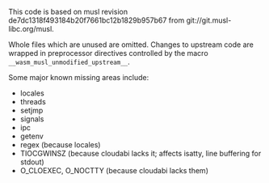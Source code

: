 This code is based on musl revision de7dc1318f493184b20f7661bc12b1829b957b67
from git://git.musl-libc.org/musl.

Whole files which are unused are omitted. Changes to upstream code are wrapped
in preprocessor directives controlled by the macro `__wasm_musl_unmodified_upstream__`.

Some major known missing areas include:
 - locales
 - threads
 - setjmp
 - signals
 - ipc
 - getenv
 - regex (because locales)
 - TIOCGWINSZ (because cloudabi lacks it; affects isatty, line buffering for stdout)
 - O\_CLOEXEC, O\_NOCTTY (because cloudabi lacks them)
